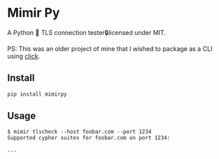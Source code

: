 # Mimir Py
A Python 🐍 TLS connection tester🔒licensed under MIT.

PS: This was an older project of mine that I wished to package as a CLI using [click](https://click.palletsprojects.com/en/8.1.x/).

## Install
```bash
pip install mimirpy
```

## Usage
```
$ mimir tlscheck --host foobar.com --port 1234
Supported cypher suites for foobar.com on port 1234:

...
```